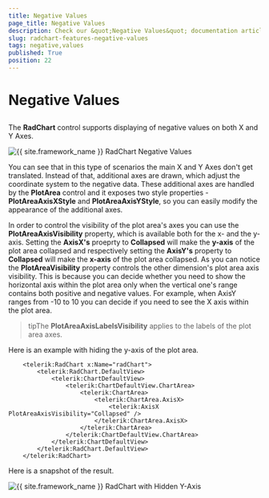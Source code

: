 ```yaml
---
title: Negative Values
page_title: Negative Values
description: Check our &quot;Negative Values&quot; documentation article for the RadChart {{ site.framework_name }} control.
slug: radchart-features-negative-values
tags: negative,values
published: True
position: 22
---
```


# Negative Values



## 

The __RadChart__ control supports displaying of negative values on both X and Y Axes.

![{{ site.framework_name }} RadChart Negative Values](images/RadChart_Features_NegativeValues_01.png)

You can see that in this type of scenarios the main X and Y Axes don't get translated. Instead of that, additional axes are drawn, which adjust the coordinate system to the negative data. These additional axes are handled by the __PlotArea__ control and it exposes two style properties - __PlotAreaAxisXStyle__ and __PlotAreaAxisYStyle__, so you can easily modify the appearance of the additional axes.

In order to control the visibility of the plot area's axes you can use the __PlotAreaAxisVisibility__ property, which is available both for the x- and the y-axis. Setting the __AxisX's__ proeprty to __Collapsed__ will make the __y-axis__ of the plot area collapsed and respectively setting the __AxisY's__ property to __Collapsed__ will make the __x-axis__ of the plot area collapsed. As you can notice the __PlotAreaVisibility__ property controls the other dimension's plot area axis visibility. This is because you can decide whether you need to show the horizontal axis within the plot area only when the vertical one's range contains both positive and negative values. For example, when AxisY ranges from -10 to 10 you can decide if you need to see the X axis within the plot area.

>tipThe __PlotAreaAxisLabelsVisibility__ applies to the labels of the plot area axes.

Here is an example with hiding the y-axis of the plot area.



```XAML
	<telerik:RadChart x:Name="radChart">
	    <telerik:RadChart.DefaultView>
	        <telerik:ChartDefaultView>
	            <telerik:ChartDefaultView.ChartArea>
	                <telerik:ChartArea>
	                    <telerik:ChartArea.AxisX>
	                        <telerik:AxisX PlotAreaAxisVisibility="Collapsed" />
	                    </telerik:ChartArea.AxisX>
	                </telerik:ChartArea>
	            </telerik:ChartDefaultView.ChartArea>
	        </telerik:ChartDefaultView>
	    </telerik:RadChart.DefaultView>
	</telerik:RadChart>
```



Here is a snapshot of the result.

![{{ site.framework_name }} RadChart with Hidden Y-Axis](images/RadChart_Features_NegativeValues_02.png)
